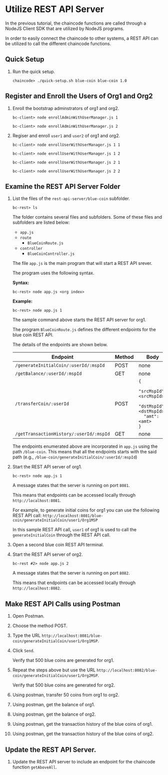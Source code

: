 # Utilize REST API Server

In the previous tutorial, the chaincode functions are called through a NodeJS Client SDK that are utilized by NodeJS programs.

In order to easily connect the chaincode to other systems, a REST API can be utilized to call the different chaincode functions. 

## Quick Setup

1. Run the quick setup.

    ````
    chaincode> ./quick-setup.sh blue-coin blue-coin 1.0
    ````


## Register and Enroll the Users of Org1 and Org2

1. Enroll the bootstrap adminstrators of org1 and org2.

    ````
    bc-client> node enrollAdminWithUserManager.js 1

    bc-client> node enrollAdminWithUserManager.js 2
    ````

1. Regiser and enroll `user1` and `user2` of org1 and org2.

    ````
    bc-client> node enrollUserWithUserManager.js 1 1

    bc-client> node enrollUserWithUserManager.js 1 2

    bc-client> node enrollUserWithUserManager.js 2 1

    bc-client> node enrollUserWithUserManager.js 2 2    
    ````

## Examine the REST API Server Folder

1. List the files of the `rest-api-server/blue-coin` subfolder.

    ````
    bc-rest> ls
    ````

    The folder contains several files and subfolders.  Some of these files and subfolders are listed below:

    * `app.js`
    * `route`
        * `BlueCoinRoute.js`
    * `controller`
        * `BlueCoinController.js`
    
    The file `app.js` is the main program that will start a REST API srever.

    The program uses the following syntax.

    **Syntax:**
    ````
    bc-rest> node app.js <org index>
    ````

    **Example:**
    ````
    bc-rest> node app.js 1
    ````

    The sample command above starts the REST API server for org1.

    The program `BlueCoinRoute.js` defines the different endpoints for the blue coin REST API.

    The details of the endpoints are shown below.

    | Endpoint                                | Method | Body                                                                                             | Example                                                                                                                 |
    |-----------------------------------------|--------|--------------------------------------------------------------------------------------------------|-------------------------------------------------------------------------------------------------------------------------|
    | `/generateInitialCoin/:userId/:mspId`   | POST   | none                                                                                             | `/generateInitialCoin/user1/Org1MSP`                                                                                    |
    | `/getBalance/:userId/:mspId`            | GET    | none                                                                                             | `/getBalance/user1/Org1MSP`                                                                                             |
    | `/transferCoin/:userId`                 | POST   | `{`<br> `  "srcMspId": <srcMspId>,`<br> `  "dstMspId": <dstMspId>,`<br> `  "amt": <amt>`<br> `}` | `/transferCoin/user1`<br> `{`<br> `  "srcMspId": "Org1MSP",`<br> `  "dstMspId": "Org2MSP",`<br> `  "amt": 150`<br> `}`  |
    | `/getTransactionHistory/:userId/:mspId` | GET    | none                                                                                             | `/getTransactionHistory/user1/Org1MSP`                                                                                  |

    The endpoints enumerated above are incorporated in `app.js` using the path `/blue-coin`.  This means that all the endpoints starts with the said path (e.g., `/blue-coin/generateInitialCoin/:userId/:mspId`)

1. Start the REST API server of org1.

    ````
    bc-rest> node app.js 1
    ````

    A message states that the server is running on port `8081`.

    This means that endpoints can be accessed locally through `http://localhost:8081`.

    For example, to generate initial coins for org1 you can use the following REST API call: `http://localhost:8081/blue-coin/generateInitialCoin/user1/Org1MSP`

    In this sample REST API call, `user1` of org1 is used to call the `generateInitialCoin` through the REST API call.

1. Open a second blue coin REST API terminal.

1. Start the REST API server of org2.

    ````
    bc-rest #2> node app.js 2
    ````

    A message states that the server is running on port `8082`.

    This means that endpoints can be accessed locally through `http://localhost:8082`.

## Make REST API Calls using Postman

1. Open Postman.

1. Choose the method POST.

1. Type the URL `http://localhost:8081/blue-coin/generateInitialCoin/user1/Org1MSP`.

1. Click `Send`.

    Verify that 500 blue coins are generated for org1.

1. Repeat the steps above but use the URL `http://localhost:8082/blue-coin/generateInitialCoin/user1/Org2MSP`.

    Verify that 500 blue coins are generated for org2.

1. Using postman, transfer 50 coins from org1 to org2.

1. Using postman, get the balance of org1.

1. Using postman, get the balance of org2.

1. Using postman, get the transaction history of the blue coins of org1.

1. Using postman, get the transaction history of the blue coins of org2.


## Update the REST API Server.

1. Update the REST API server to include an endpoint for the chaincode function `getAboveAll`.

